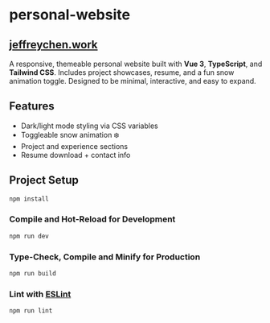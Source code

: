 # personal-website

## [jeffreychen.work](https://jeffreychen.work)

A responsive, themeable personal website built with **Vue 3**, **TypeScript**, and **Tailwind CSS**. Includes project showcases, resume, and a fun snow animation toggle. Designed to be minimal, interactive, and easy to expand.

## Features

- Dark/light mode styling via CSS variables
- Toggleable snow animation ❄️
- Project and experience sections
- Resume download + contact info

## Project Setup

```sh
npm install
```

### Compile and Hot-Reload for Development

```sh
npm run dev
```

### Type-Check, Compile and Minify for Production

```sh
npm run build
```

### Lint with [ESLint](https://eslint.org/)

```sh
npm run lint
```
